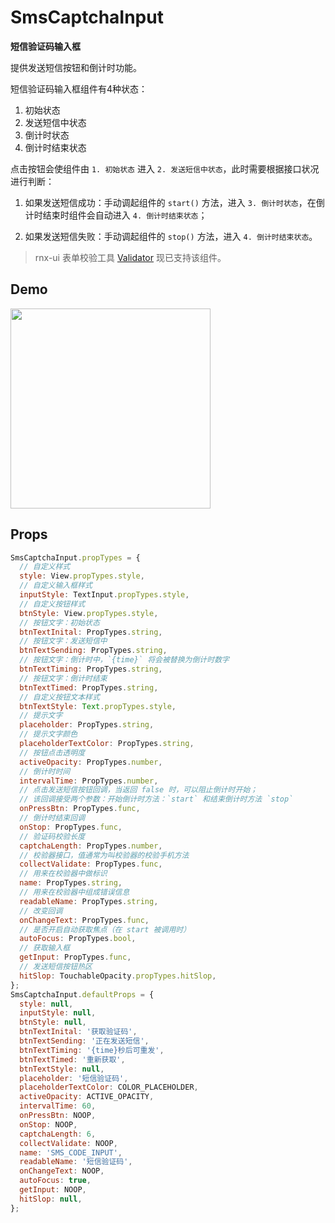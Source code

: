 # SmsCaptchaInput

**短信验证码输入框**

提供发送短信按钮和倒计时功能。

短信验证码输入框组件有4种状态：

1. 初始状态
2. 发送短信中状态
3. 倒计时状态
4. 倒计时结束状态

点击按钮会使组件由 `1. 初始状态` 进入 `2. 发送短信中状态`，此时需要根据接口状况进行判断：

1. 如果发送短信成功：手动调起组件的 `start()` 方法，进入 `3. 倒计时状态`，在倒计时结束时组件会自动进入 `4. 倒计时结束状态`；

2. 如果发送短信失败：手动调起组件的 `stop()` 方法，进入 `4. 倒计时结束状态`。

> rnx-ui 表单校验工具 [Validator](https://github.com/dragonwong/rnx-ui/tree/master/util/Validator) 现已支持该组件。

## Demo

<image src="http://wx3.sinaimg.cn/mw1024/4c8b519dly1feumcw9v67g20nc12c7wh.gif" width="320" />

## Props

```js
SmsCaptchaInput.propTypes = {
  // 自定义样式
  style: View.propTypes.style,
  // 自定义输入框样式
  inputStyle: TextInput.propTypes.style,
  // 自定义按钮样式
  btnStyle: View.propTypes.style,
  // 按钮文字：初始状态
  btnTextInital: PropTypes.string,
  // 按钮文字：发送短信中
  btnTextSending: PropTypes.string,
  // 按钮文字：倒计时中，`{time}` 将会被替换为倒计时数字
  btnTextTiming: PropTypes.string,
  // 按钮文字：倒计时结束
  btnTextTimed: PropTypes.string,
  // 自定义按钮文本样式
  btnTextStyle: Text.propTypes.style,
  // 提示文字
  placeholder: PropTypes.string,
  // 提示文字颜色
  placeholderTextColor: PropTypes.string,
  // 按钮点击透明度
  activeOpacity: PropTypes.number,
  // 倒计时时间
  intervalTime: PropTypes.number,
  // 点击发送短信按钮回调，当返回 false 时，可以阻止倒计时开始；
  // 该回调接受两个参数：开始倒计时方法：`start` 和结束倒计时方法 `stop`
  onPressBtn: PropTypes.func,
  // 倒计时结束回调
  onStop: PropTypes.func,
  // 验证码校验长度
  captchaLength: PropTypes.number,
  // 校验器接口，值通常为叫校验器的校验手机方法
  collectValidate: PropTypes.func,
  // 用来在校验器中做标识
  name: PropTypes.string,
  // 用来在校验器中组成错误信息
  readableName: PropTypes.string,
  // 改变回调
  onChangeText: PropTypes.func,
  // 是否开启自动获取焦点（在 start 被调用时）
  autoFocus: PropTypes.bool,
  // 获取输入框
  getInput: PropTypes.func,
  // 发送短信按钮热区
  hitSlop: TouchableOpacity.propTypes.hitSlop,
};
SmsCaptchaInput.defaultProps = {
  style: null,
  inputStyle: null,
  btnStyle: null,
  btnTextInital: '获取验证码',
  btnTextSending: '正在发送短信',
  btnTextTiming: '{time}秒后可重发',
  btnTextTimed: '重新获取',
  btnTextStyle: null,
  placeholder: '短信验证码',
  placeholderTextColor: COLOR_PLACEHOLDER,
  activeOpacity: ACTIVE_OPACITY,
  intervalTime: 60,
  onPressBtn: NOOP,
  onStop: NOOP,
  captchaLength: 6,
  collectValidate: NOOP,
  name: 'SMS_CODE_INPUT',
  readableName: '短信验证码',
  onChangeText: NOOP,
  autoFocus: true,
  getInput: NOOP,
  hitSlop: null,
};
```
